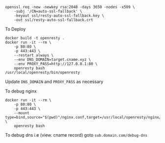 ```
openssl req -new -newkey rsa:2048 -days 3650 -nodes -x509 \
    -subj '/CN=auto-ssl-fallback' \
    -keyout ssl/resty-auto-ssl-fallback.key \
    -out ssl/resty-auto-ssl-fallback.crt
```

To Deploy
```
docker build -t openresty .
docker run -it --rm \
    -p 80:80 \
    -p 443:443 \
    --restart always \
    --env DNS_DOMAIN=target.cname.xyz \
    --env PROXY_PASS=http://127.0.0.1:80 \
    openresty bash
/usr/local/openresty/bin/openresty
```

Update `DNS_DOMAIN` and `PROXY_PASS` as necessary



To debug nginx
```
docker run -it --rm \
    -p 80:80 \
    -p 443:443 \
    --mount type=bind,source="$(pwd)"/nginx.conf,target=/usr/local/openresty/nginx/conf/nginx.conf,readonly \
    openresty bash
```

To debug dns i.e (view. cname record) goto `sub.domain.com/debug-dns`
